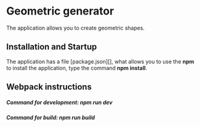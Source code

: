 # Geometric generator

The application allows you to create geometric shapes.

## Installation and Startup

The application has a file [package.json][], what allows you to use the 
**npm** to install the application, type the command **npm install**.

## Webpack instructions

##### Command for development: ***npm run dev***

##### Command for build: ***npm run build***